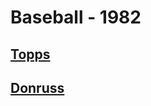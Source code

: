 # Baseball - 1982
## [Topps](/collection/Baseball/1982/Topps)
## [Donruss](/collection/Baseball/1982/Donruss)
